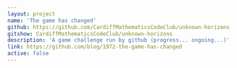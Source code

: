 ```yaml
---
layout: project
name: 'The game has changed'
github: https://github.com/CardiffMathematicsCodeClub/unknown-horizons
gitshow: CardiffMathematicsCodeClub/unknown-horizons
description: 'A game challenge run by github (progress... ongoing...)'
link: https://github.com/blog/1972-the-game-has-changed
active: false
---
```

